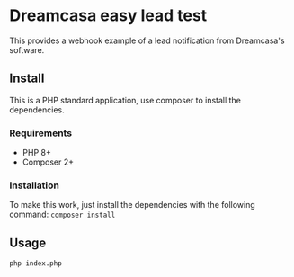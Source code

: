 # Dreamcasa easy lead test

This provides a webhook example of a lead notification from Dreamcasa's software.

## Install
This is a PHP standard application, use composer to install the dependencies.

### Requirements
- PHP 8+
- Composer 2+

### Installation
To make this work, just install the dependencies with the following command:
```composer install```

## Usage

```php index.php```
